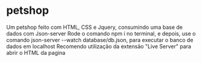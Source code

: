 # petshop
Um petshop feito com HTML, CSS e Jquery, consumindo uma base de dados com Json-server
Rode o comando npm i no terminal, e depois, use o comando json-server --watch database/db.json, para executar o banco de dados em localhost
Recomendo utilização da extensão "Live Server" para abrir o HTML da pagina
